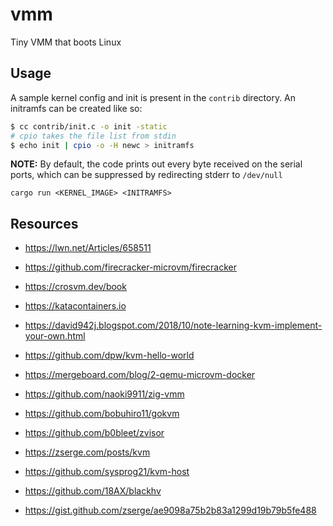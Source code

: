 # vmm

Tiny VMM that boots Linux

## Usage

A sample kernel config and init is present in the `contrib` directory. An initramfs can be created like so:

```sh
$ cc contrib/init.c -o init -static
# cpio takes the file list from stdin
$ echo init | cpio -o -H newc > initramfs
```

**NOTE:** By default, the code prints out every byte received on the serial ports, which can be suppressed by redirecting stderr to `/dev/null`

`cargo run <KERNEL_IMAGE> <INITRAMFS>`

## Resources

- https://lwn.net/Articles/658511

- https://github.com/firecracker-microvm/firecracker

- https://crosvm.dev/book

- https://katacontainers.io

- https://david942j.blogspot.com/2018/10/note-learning-kvm-implement-your-own.html

- https://github.com/dpw/kvm-hello-world

- https://mergeboard.com/blog/2-qemu-microvm-docker

- https://github.com/naoki9911/zig-vmm

- https://github.com/bobuhiro11/gokvm

- https://github.com/b0bleet/zvisor

- https://zserge.com/posts/kvm

- https://github.com/sysprog21/kvm-host

- https://github.com/18AX/blackhv

- https://gist.github.com/zserge/ae9098a75b2b83a1299d19b79b5fe488
